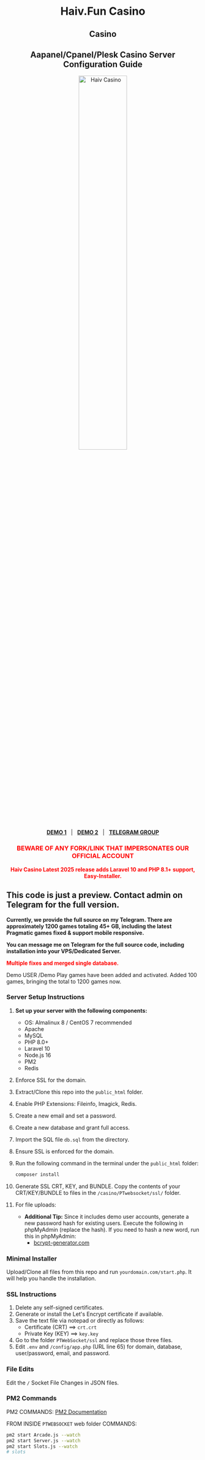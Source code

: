 <h1 align="center">Haiv.Fun Casino</h1>
<h2 align="center">Casino</h2>
<h2 align="center">Aapanel/Cpanel/Plesk Casino Server Configuration Guide</h2>

<p align="center">
    <img src="slot.png" alt="Haiv Casino" width="50%">
</p>

<p align="center">
    <a href="https://haiv-fun-demo" title="DEMO 1"><strong>DEMO 1</strong></a> &nbsp; | &nbsp;
    <a href="https://polycasino.io/" title="DEMO 2"><strong>DEMO 2</strong></a> &nbsp; | &nbsp;
    <a href="https://t.me/vicckr" rel="nofollow"><strong>TELEGRAM GROUP</strong></a>
</p>

<h3 align="center" style="color: #ff0000;">BEWARE OF ANY FORK/LINK THAT IMPERSONATES OUR OFFICIAL ACCOUNT</h3>

<p align="center">
    <span style="color:#ff0000"><strong>Haiv Casino Latest 2025 release adds Laravel 10 and PHP 8.1+ support, Easy-Installer.</strong></span>
</p>

<h2>This code is just a preview. Contact admin on Telegram for the full version.</h2>

<p><b>Currently, we provide the full source on my Telegram. There are approximately 1200 games totaling 45+ GB, including the latest Pragmatic games fixed & support mobile responsive.</b></p>
<p><b>You can message me on Telegram for the full source code, including installation into your VPS/Dedicated Server.</b></p>

<p style="color:#ff0000"><strong>Multiple fixes and merged single database.</strong></p>
<p>Demo USER /Demo Play games have been added and activated. Added 100 games, bringing the total to 1200 games now.</p>

### Server Setup Instructions

1. **Set up your server with the following components:**
    - OS: Almalinux 8 / CentOS 7 recommended
    - Apache
    - MySQL
    - PHP 8.0+
    - Laravel 10
    - Node.js 16
    - PM2
    - Redis

2. Enforce SSL for the domain.

3. Extract/Clone this repo into the `public_html` folder.

4. Enable PHP Extensions: Fileinfo, Imagick, Redis.

5. Create a new email and set a password.

6. Create a new database and grant full access.

7. Import the SQL file `db.sql` from the directory.

8. Ensure SSL is enforced for the domain.

9. Run the following command in the terminal under the `public_html` folder:
    ```bash
    composer install
    ```

10. Generate SSL CRT, KEY, and BUNDLE. Copy the contents of your CRT/KEY/BUNDLE to files in the `/casino/PTwebsocket/ssl/` folder.

11. For file uploads:
    - **Additional Tip:** Since it includes demo user accounts, generate a new password hash for existing users. Execute the following in phpMyAdmin (replace the hash). If you need to hash a new word, run this in phpMyAdmin:
        - [bcrypt-generator.com](https://bcrypt-generator.com/)

### Minimal Installer

Upload/Clone all files from this repo and run `yourdomain.com/start.php`. It will help you handle the installation.

### SSL Instructions

1. Delete any self-signed certificates.
2. Generate or install the Let's Encrypt certificate if available.
3. Save the text file via notepad or directly as follows:
    - Certificate (CRT) ==> `crt.crt`
    - Private Key (KEY) ==> `key.key`
4. Go to the folder `PTWebSocket/ssl` and replace those three files.
5. Edit `.env` and `/config/app.php` (URL line 65) for domain, database, user/password, email, and password.

### File Edits

Edit the `/` Socket File Changes in JSON files.

### PM2 Commands

PM2 COMMANDS: [PM2 Documentation](https://pm2.keymetrics.io/docs/usage/quick-start/)

FROM INSIDE `PTWEBSOCKET` web folder COMMANDS:
```bash
pm2 start Arcade.js --watch
pm2 start Server.js --watch
pm2 start Slots.js --watch
# slots
